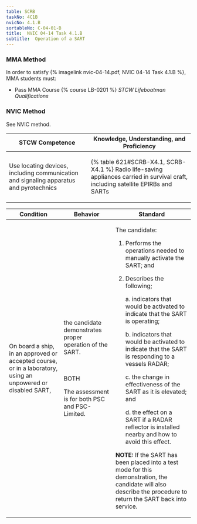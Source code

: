 ```yaml
---
table: SCRB
taskNo: 4C1B
nvicNo: 4.1.B 
sortableNo: C-04-01-B
title:  NVIC 04-14 Task 4.1.B
subtitle:  Operation of a SART
---
```



### MMA Method

In order to satisfy  {% imagelink nvic-04-14.pdf, NVIC 04-14 Task 4.1.B %}, MMA students must:

* Pass MMA Course {% course LB-0201 %}  *STCW Lifeboatman Qualifications*


### NVIC Method

<a onclick="togglevisibility('nvic_methods')" >See NVIC method.</a>

<div id='nvic_methods' class='hide'>

<table>
<thead>
<tr>
<th class='forty'> STCW Competence </th>
<th class='sixty'> Knowledge, Understanding, and Proficiency </th>
</tr>
</thead>




<tbody>
<tr><td markdown='1'>

Use locating devices, including communication and signaling apparatus and pyrotechnics

</td><td markdown='1'>

{% table 621#SCRB-X4.1, SCRB-X4.1 %} Radio life-saving appliances carried in survival craft, including satellite EPIRBs and SARTs

</td></tr>


</tbody>
</table>


<table>
<thead>
<tr><th class='twenty'>  Condition </th><th class='twenty'> Behavior </th><th  class='sixty'>Standard </th></tr>
</thead>
<tbody >



<tr><td markdown='1'>

On board a ship, in an approved or accepted course, or in a laboratory, using an unpowered or disabled SART,

</td><td markdown='1'>

the candidate demonstrates proper operation of the SART.

<br>

<div class="tooltip" markdown='1'>

BOTH

The assessment is for both PSC and PSC-Limited.

</div>


</td><td markdown='1'>

The candidate:

1. Performs the operations needed to manually activate the SART; and 
2. Describes the following;

     a. indicators that would be activated to indicate that the SART is operating;

     b. indicators that would be activated to indicate that the SART is responding to a vessels RADAR;

     c. the change in effectiveness of the SART as it is elevated; and 

     d. the effect on a SART if a RADAR reflector is installed nearby and how to avoid this effect. 

**NOTE:**  If the SART has been placed into a test mode for this demonstration, the candidate will also describe the procedure to return the SART back into service. 

</td></tr>
</tbody>
</table>
</div>
